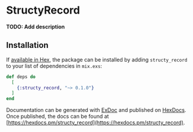 # StructyRecord

**TODO: Add description**

## Installation

If [available in Hex](https://hex.pm/docs/publish), the package can be installed
by adding `structy_record` to your list of dependencies in `mix.exs`:

```elixir
def deps do
  [
    {:structy_record, "~> 0.1.0"}
  ]
end
```

Documentation can be generated with [ExDoc](https://github.com/elixir-lang/ex_doc)
and published on [HexDocs](https://hexdocs.pm). Once published, the docs can
be found at [https://hexdocs.pm/structy_record](https://hexdocs.pm/structy_record).

